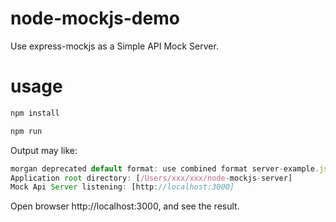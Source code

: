 # node-mockjs-demo
Use express-mockjs as a Simple API Mock Server.

# usage
```javascript
npm install
```

```javascript
npm run
```
Output may like:
```javascript
morgan deprecated default format: use combined format server-example.js:16:9
Application root directory: [/Users/xxx/xxx/node-mockjs-server]
Mock Api Server listening: [http://localhost:3000]
```
Open browser http://localhost:3000, and see the result.
